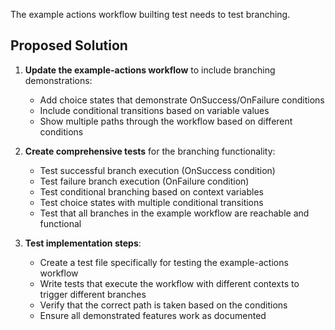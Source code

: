The example actions workflow builting test needs to test branching.

## Proposed Solution

1. **Update the example-actions workflow** to include branching demonstrations:
   - Add choice states that demonstrate OnSuccess/OnFailure conditions
   - Include conditional transitions based on variable values
   - Show multiple paths through the workflow based on different conditions

2. **Create comprehensive tests** for the branching functionality:
   - Test successful branch execution (OnSuccess condition)
   - Test failure branch execution (OnFailure condition)
   - Test conditional branching based on context variables
   - Test choice states with multiple conditional transitions
   - Test that all branches in the example workflow are reachable and functional

3. **Test implementation steps**:
   - Create a test file specifically for testing the example-actions workflow
   - Write tests that execute the workflow with different contexts to trigger different branches
   - Verify that the correct path is taken based on the conditions
   - Ensure all demonstrated features work as documented
